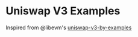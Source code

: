 # Uniswap V3 Examples

Inspired from @libevm's [uniswap-v3-by-examples](https://github.com/libevm/uniswapv3-by-examples)